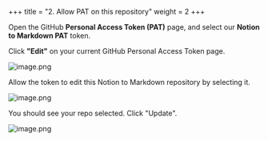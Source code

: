 +++
title = "2. Allow PAT on this repository"
weight = 2
+++


Open the GitHub **Personal Access Token (PAT)** page, and select our **Notion to Markdown PAT** token.


Click **"Edit"** on your current GitHub Personal Access Token page.


![image.png](/images/004-iv-level-3-notion-to-hugo-relearn-on-github-pages/17-857566-image.png)


Allow the token to edit this Notion to Markdown repository by selecting it.


![image.png](/images/004-iv-level-3-notion-to-hugo-relearn-on-github-pages/17-924321-image.png)


You should see your repo selected. Click "Update".


![image.png](/images/004-iv-level-3-notion-to-hugo-relearn-on-github-pages/17-419218-image.png)


